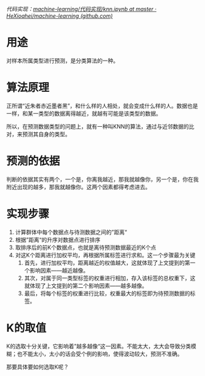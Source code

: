 *代码实现：[machine-learning/代码实现/knn.ipynb at master · HeXioahei/machine-learning (github.com)](https://github.com/HeXioahei/machine-learning/blob/master/%E4%BB%A3%E7%A0%81%E5%AE%9E%E7%8E%B0/knn.ipynb)*

# 用途
对样本所属类型进行预测，是分类算法的一种。

# 算法原理
正所谓“近朱者赤近墨者黑”，和什么样的人相处，就会变成什么样的人。数据也是一样，和某一类型的数据离得越近，就越有可能是该类型的数据。

所以，在预测数据类型的问题上，就有一种叫KNN的算法，通过与近邻数据的比对，来预测其自身的类型。

# 预测的依据
判断的依据其实有两个，一个是，你离我越近，那我就越像你，另一个是，你在我附近出现的越多，那我就越像你。这两个因素都得考虑进去。

# 实现步骤
1. 计算群体中每个数据点与待测数据之间的”距离“
2. 根据”距离“的升序对数据点进行排序
3. 取排序后的前K个数据点，也就是离待预测数据最近的K个点
4. 对这K个距离进行加权平均，再根据所属标签进行求和。这一个步骤最为关键
	1. 首先，进行加权平均，距离越近的权值越大，这就体现了上文提到的第一个影响因素——越近越像。
	2. 其次，对属于同一类型标签的权重进行相加，存入该标签的总权重下，这就体现了上文提到的第二个影响因素——越多越像。
	3. 最后，将每个标签的权重进行比较，权重最大的标签即为待预测数据的标签。

# K的取值
K的选取十分关键，它影响着”越多越像“这一因素。不能太大，太大会导致分类模糊；也不能太小，太小的话会受个例的影响，使得波动较大，预测不准确。

那要具体要如何选取K呢？



